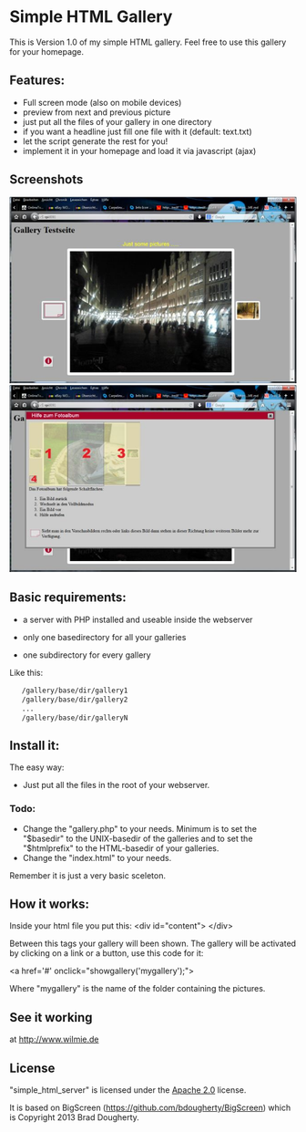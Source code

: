 # Simple HTML Gallery
This is Version 1.0 of my simple HTML gallery. 
Feel free to use this gallery for your homepage.

## Features:
- Full screen mode (also on mobile devices)
- preview from next and previous picture
- just put all the files of your gallery in one directory
- if you want a headline just fill one file with it (default: text.txt)
- let the script generate the rest for you!
- implement it in your homepage and load it via javascript (ajax)

## Screenshots
![alt text](https://raw.githubusercontent.com/wilmsn/simple_html_gallery/master/screenshot1.jpg "Screenshot 1")
![alt text](https://raw.githubusercontent.com/wilmsn/simple_html_gallery/master/screenshot2.jpg "Screenshot 2")


## Basic requirements:
- a server with PHP installed and useable inside the webserver

- only one basedirectory for all your galleries
- one subdirectory for every gallery

Like this:
```
   /gallery/base/dir/gallery1
   /gallery/base/dir/gallery2
   ...
   /gallery/base/dir/galleryN
```
## Install it:
The easy way: 
- Just put all the files in the root of your webserver.
 
### Todo:
- Change the "gallery.php" to your needs. Minimum is to set the "$basedir" to the UNIX-basedir of the galleries and to set the "$htmlprefix" to the HTML-basedir of your galleries.
- Change the "index.html" to your needs.

Remember it is just a very basic sceleton.

## How it works:
Inside your html file you put this:
&lt;div id="content"&gt;
&lt;/div&gt;

Between this tags your gallery will been shown.
The gallery will be activated by clicking on a link or a button, use this code for it:

&lt;a href='#' onclick="showgallery('mygallery');"&gt;

Where "mygallery" is the name of the folder containing the pictures.

## See it working

at http://www.wilmie.de

## License

"simple_html_server" is licensed under the [Apache 2.0](http://www.apache.org/licenses/LICENSE-2.0) license. 

It is based on BigScreen (https://github.com/bdougherty/BigScreen) which is 
Copyright 2013 Brad Dougherty.